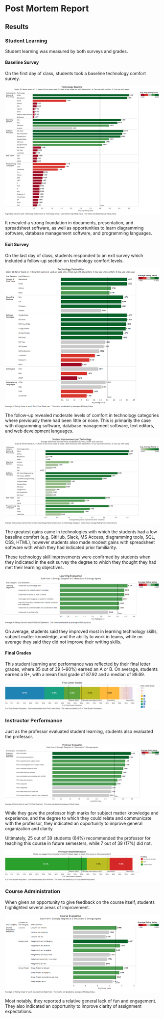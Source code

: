 # Post Mortem Report

## Results



### Student Learning

Student learning was measured by both surveys and grades.

#### Baseline Survey

On the first day of class, students took a baseline technology comfort survey.

![](exit-survey/tech-baseline.png)

It revealed a strong foundation in documents, presentation, and spreadsheet software, as well as opportunities to learn diagramming software, database management software, and programming languages.

#### Exit Survey

On the last day of class, students responded to an exit survey which included a follow-up section on technology comfort levels.

![](exit-survey/tech-eval.png)

The follow-up revealed moderate levels of comfort in technology categories where previously there had been little or none. This is primarily the case with diagramming software, database management software, text editors, and web development languages.

![](exit-survey/tech-improvements.png)

The greatest gains came in technologies with which the students had a low baseline comfort (e.g. GitHub, Slack, MS Access, diagramming tools, SQL, CSS, HTML), however students also made modest gains with spreadsheet software with which they had indicated prior familiarity.

These technology skill improvements were confirmed by students when they indicated in the exit survey the degree to which they thought they had met their learning objectives.

![](exit-survey/learning-eval.png)

On average, students said they improved most in learning technology skills, subject matter knowledge, and the ability to work in teams, while on average they said they did not improve their writing skills.

#### Final Grades

This student learning and performance was reflected by their final letter grades, where 35 out of 39 (~90%) earned an A or B. On average, students earned a B+, with a mean final grade of 87.92 and a median of 89.69.

![](exit-survey/letter-grades.png)


### Instructor Performance

Just as the professor evaluated student learning, students also evaluated the professor.

![](exit-survey/prof-eval.png)

While they gave the professor high marks for subject matter knowledge and experience, and the degree to which they could relate and communicate with the professor, they indicated an opportunity to improve general organization and clarity.

Ultimately, 25 out of 39 students (64%) recommended the professor for teaching this course in future semesters, while 7 out of 39 (17%) did not.

![](exit-survey/prof-rec.png)


### Course Administration

When given an opportunity to give feedback on the course itself, students highlighted several areas of improvement.

![](exit-survey/course-eval.png)

Most notably, they reported a relative general lack of fun and engagement. They also indicated an opportunity to improve clarity of assignment expectations.
